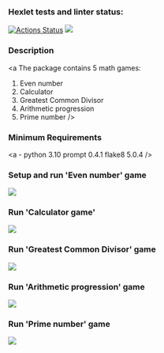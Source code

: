 ### Hexlet tests and linter status:
[![Actions Status](https://github.com/MariaVPetrenko/python-project-49/workflows/hexlet-check/badge.svg)](https://github.com/MariaVPetrenko/python-project-49/actions)
<a href="https://codeclimate.com/github/MariaVPetrenko/python-project-49/maintainability"><img src="https://api.codeclimate.com/v1/badges/b521006fd923755e8202/maintainability" /></a>
### Description
<a The package contains 5 math games:
1. Even number
2. Calculator
3. Greatest Common Divisor
4. Arithmetic progression
5. Prime number /></a>
### Minimum Requirements
<a - python 3.10
prompt 0.4.1
flake8 5.0.4 /></a>
### Setup and run 'Even number' game
<a href="https://asciinema.org/a/600423" target="_blank"><img src="https://asciinema.org/a/600423.svg" /></a>
### Run 'Calculator game'
<a href="https://asciinema.org/a/601238" target="_blank"><img src="https://asciinema.org/a/601238.svg" /></a>
### Run 'Greatest Common Divisor' game
<a href="https://asciinema.org/a/601728" target="_blank"><img src="https://asciinema.org/a/601728.svg" /></a>
### Run 'Arithmetic progression' game
<a href="https://asciinema.org/a/601785" target="_blank"><img src="https://asciinema.org/a/601785.svg" /></a>
### Run 'Prime number' game
<a href="https://asciinema.org/a/601789" target="_blank"><img src="https://asciinema.org/a/601789.svg" /></a>
